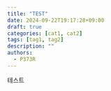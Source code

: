 ```yaml
---
title: "TEST"
date: 2024-09-22T19:17:28+09:00
draft: true
categories: [cat1, cat2]
tags: [tag1, tag2]
description: ""
authors:
  - P373R
---
```


테스트
